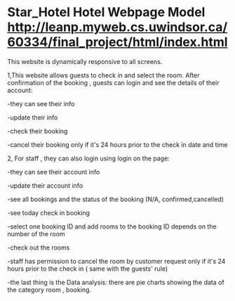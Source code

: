 # Star_Hotel Hotel Webpage Model http://leanp.myweb.cs.uwindsor.ca/60334/final_project/html/index.html

 This website is dynamically responsive to all screens.

 1,This website allows guests to check in and select the room. After confirmation of the booking , guests can login and see the details of their account:
 
 -they can see their info
 
 -update their info
 
 -check their booking
 
 -cancel their booking only if it's 24 hours prior to the check in date and time
 
 2, For staff , they can also login using login on the page:
 
 -they can see their account info
 
 -update their  account info
 
 -see all bookings and the status of the booking (N/A, confirmed,cancelled)
 
 -see today check in booking 
 
 -select one booking ID and add rooms to the booking ID depends on the number of the room
 
 -check out the rooms
 
 -staff has permission to cancel the room by customer request only if it's 24 hours prior to the check in ( same with the guests' rule)
 
 -the last thing is the Data analysis: there are pie charts showing the data of the category room , booking.
